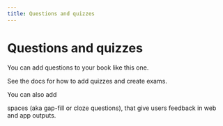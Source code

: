 ```yaml
---
title: Questions and quizzes
---
```


# Questions and quizzes

You can add questions to your book like this one.

See the docs for how to add quizzes and create exams.

You can also add

spaces \(aka gap-fill or cloze questions\), that give users feedback in web and app outputs.

